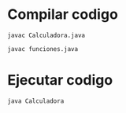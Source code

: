 # Compilar codigo
```
javac Calculadora.java

javac funciones.java

```

# Ejecutar codigo

```
java Calculadora
